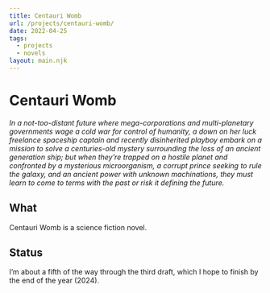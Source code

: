 ```yaml
---
title: Centauri Womb
url: /projects/centauri-womb/
date: 2022-04-25
tags:
  - projects
  - novels
layout: main.njk
---
```


# Centauri Womb

*In a not-too-distant future where mega-corporations and multi-planetary governments wage a cold war for control of humanity, a down on her luck freelance spaceship captain and recently disinherited playboy embark on a mission to solve a centuries-old mystery surrounding the loss of an ancient generation ship; but when they’re trapped on a hostile planet and confronted by a mysterious microorganism, a corrupt prince seeking to rule the galaxy, and an ancient power with unknown machinations, they must learn to come to terms with the past or risk it defining the future.*

## What

Centauri Womb is a science fiction novel.

## Status

I’m about a fifth of the way through the third draft, which I hope to finish by the end of the year (2024).
